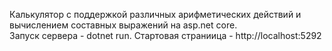 Калькулятор с поддержкой различных арифметических действий и вычислением составных выражений на asp.net core.<br>
Запуск сервера - dotnet run. Стартовая страниица - http://localhost:5292
